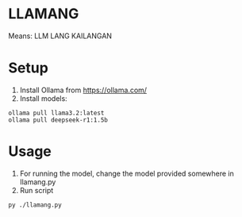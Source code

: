 # LLAMANG
Means: LLM LANG KAILANGAN

# Setup
1. Install Ollama from https://ollama.com/
2. Install models:
```shell 
ollama pull llama3.2:latest
ollama pull deepseek-r1:1.5b
```

# Usage
1. For running the model, change the model provided somewhere in llamang.py
2. Run script
```shell
py ./llamang.py
```
